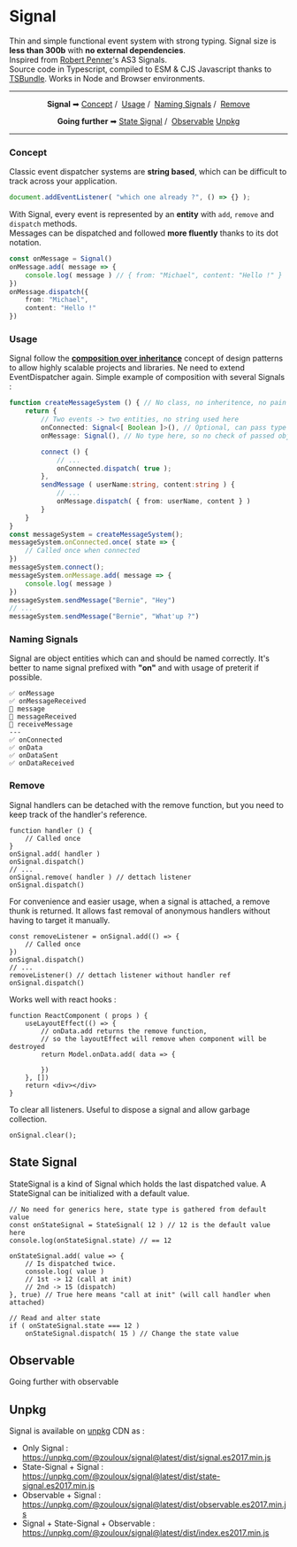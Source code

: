 
# Signal

[//]: # (TODO : Image)

Thin and simple functional event system with strong typing.
Signal size is __less than 300b__ with __no external dependencies__.
<br>Inspired from [Robert Penner](https://github.com/robertpenner)'s AS3 Signals.
<br>Source code in Typescript, compiled to ESM & CJS Javascript thanks to [TSBundle](https://github.com/zouloux/tsbundle).
Works in Node and Browser environments.

---
<p align="center">
	<strong>Signal</strong> ➡
	<a href="#concept">Concept</a>&nbsp;/&nbsp;
	<a href="#usage">Usage</a>&nbsp;/&nbsp;
	<a href="#naming-signals">Naming Signals</a>&nbsp;/&nbsp;
	<a href="#remove">Remove</a>
</p>
<p align="center">
	<strong>Going further</strong> ➡
	<a href="#state-signal">State Signal</a>&nbsp;/&nbsp;
	<a href="#observable">Observable</a>
	<a href="#unpkg">Unpkg</a>
</p>

---

### Concept

Classic event dispatcher systems are __string based__, which can be difficult to track across your application.

```typescript
document.addEventListener( "which one already ?", () => {} );
```

With Signal, every event is represented by an __entity__ with `add`, `remove` and `dispatch` methods.
<br>Messages can be dispatched and followed __more fluently__ thanks to its dot notation.

```typescript
const onMessage = Signal()
onMessage.add( message => {
	console.log( message ) // { from: "Michael", content: "Hello !" }
})
onMessage.dispatch({
	from: "Michael",
	content: "Hello !"
})
```

### Usage

Signal follow the [__composition over inheritance__](https://en.wikipedia.org/wiki/Composition_over_inheritance) concept of design patterns
to allow highly scalable projects and libraries. Ne need to extend EventDispatcher again.
Simple example of composition with several Signals :

```typescript
function createMessageSystem () { // No class, no inheritence, no pain
	return {
		// Two events -> two entities, no string used here
		onConnected: Signal<[ Boolean ]>(), // Optional, can pass type of arguments
		onMessage: Signal(), // No type here, so no check of passed object with TS

		connect () {
			// ...
			onConnected.dispatch( true );
		},
		sendMessage ( userName:string, content:string ) {
			// ...
			onMessage.dispatch( { from: userName, content } )
		}
	}
}
const messageSystem = createMessageSystem();
messageSystem.onConnected.once( state => {
	// Called once when connected
})
messageSystem.connect();
messageSystem.onMessage.add( message => {
	console.log( message )
})
messageSystem.sendMessage("Bernie", "Hey")
// ...
messageSystem.sendMessage("Bernie", "What'up ?")

```

### Naming Signals

Signal are object entities which can and should be named correctly.
It's better to name signal prefixed with __"on"__ and with usage of preterit if possible.

```
✅ onMessage
✅ onMessageReceived
🚫 message
🚫 messageReceived
🚫 receiveMessage
---
✅ onConnected
✅ onData
✅ onDataSent
✅ onDataReceived
```

### Remove

Signal handlers can be detached with the remove function, but you need to keep track of the handler's reference.

```tsx
function handler () {
	// Called once
}
onSignal.add( handler )
onSignal.dispatch()
// ...
onSignal.remove( handler ) // dettach listener
onSignal.dispatch()
```

For convenience and easier usage, when a signal is attached, a remove thunk is returned.
It allows fast removal of anonymous handlers without having to target it manually. 

```tsx
const removeListener = onSignal.add(() => {
	// Called once
})
onSignal.dispatch()
// ...
removeListener() // dettach listener without handler ref
onSignal.dispatch()
```

Works well with react hooks :

```tsx
function ReactComponent ( props ) {
	useLayoutEffect(() => {
		// onData.add returns the remove function,
		// so the layoutEffect will remove when component will be destroyed
		return Model.onData.add( data => {
			
		})
	}, [])
	return <div></div>
}
```

To clear all listeners. Useful to dispose a signal and allow garbage collection.

```tsx
onSignal.clear();
```


## State Signal

StateSignal is a kind of Signal which holds the last dispatched value.
A StateSignal can be initialized with a default value.

```tsx
// No need for generics here, state type is gathered from default value
const onStateSignal = StateSignal( 12 ) // 12 is the default value here
console.log(onStateSignal.state) // == 12

onStateSignal.add( value => {
	// Is dispatched twice.
	console.log( value )
	// 1st -> 12 (call at init)
	// 2nd -> 15 (dispatch)
}, true) // True here means "call at init" (will call handler when attached)

// Read and alter state
if ( onStateSignal.state === 12 )
	onStateSignal.dispatch( 15 ) // Change the state value
```


## Observable

Going further with observable

[//]: # (TODO OBSERVABLE DOC)

## Unpkg

Signal is available on [unpkg](https://unpkg.com/) CDN as :
- Only Signal : https://unpkg.com/@zouloux/signal@latest/dist/signal.es2017.min.js
- State-Signal + Signal : https://unpkg.com/@zouloux/signal@latest/dist/state-signal.es2017.min.js
- Observable + Signal : https://unpkg.com/@zouloux/signal@latest/dist/observable.es2017.min.js
- Signal + State-Signal + Observable : https://unpkg.com/@zouloux/signal@latest/dist/index.es2017.min.js
